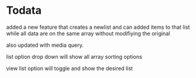 # Todata
added a new feature that creates a newlist and can added items to that list while all data are on the same array without modifiying the original


also updated with media query.

list option drop down will show all array sorting options

view list option will toggle and show the desired list


